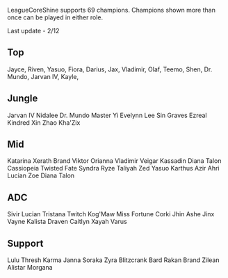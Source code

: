 LeagueCoreShine supports 69 champions. Champions shown more than once can be played in either role.

Last update - 2/12

## Top

Jayce,
Riven,
Yasuo,
Fiora,
Darius,
Jax,
Vladimir,
Olaf,
Teemo,
Shen,
Dr. Mundo,
Jarvan IV,
Kayle,

## Jungle

Jarvan IV
Nidalee
Dr. Mundo
Master Yi
Evelynn
Lee Sin
Graves
Ezreal 
Kindred
Xin Zhao
Kha'Zix

## Mid

Katarina
Xerath
Brand
Viktor
Orianna
Vladimir
Veigar
Kassadin
Diana
Talon
Cassiopeia
Twisted Fate
Syndra
Ryze
Taliyah
Zed
Yasuo
Karthus
Azir
Ahri
Lucian
Zoe
Diana
Talon

## ADC

Sivir
Lucian
Tristana
Twitch
Kog'Maw
Miss Fortune
Corki
Jhin
Ashe
Jinx
Vayne
Kalista
Draven
Caitlyn
Xayah
Varus

## Support

Lulu
Thresh
Karma
Janna
Soraka
Zyra
Blitzcrank
Bard
Rakan
Brand
Zilean
Alistar
Morgana
